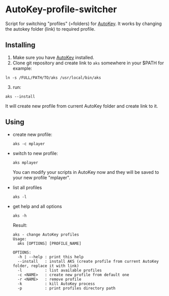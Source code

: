 AutoKey-profile-switcher
========================

Script for switching "profiles" (=folders) for [AutoKey](https://code.google.com/p/autokey/). It works by changing the autokey folder (link) to required profile.

Installing
---
1. Make sure you have [AutoKey](https://code.google.com/p/autokey/) installed.
2. Clone git repository and create link to `aks` somewhere in your $PATH for example:

  ```ln -s /FULL/PATH/TO/aks /usr/local/bin/aks```
  
3. run:

  ```aks --install```
  
  It will create new profile from current AutoKey folder and create link to it.

Using
---
* create new profile:

  ```aks -c mplayer```

* switch to new profile:
  
  ```aks mplayer```

  You can modify your scripts in AutoKey now and they will be saved to your new profile "mplayer".

* list all profiles

  ```aks -l```
  
* get help and all options

  ```aks -h```
  
  Result:

  ```
  aks - change AutoKey profiles
  Usage:
    aks [OPTIONS] [PROFILE_NAME]

  OPTIONS:
    -h | --help : print this help
    --install   : install AKS (create profile from current AutoKey folder, replace it with link)
    -l          : list available profiles
    -c <NAME>   : create new profile from default one
    -r <NAME>   : remove profile
    -k          : kill AutoKey process
    -p          : print profiles directory path
  ```
